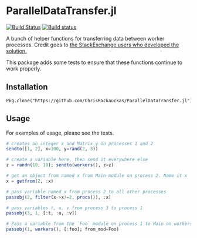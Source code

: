# ParallelDataTransfer.jl

[![Build Status](https://travis-ci.org/ChrisRackauckas/ParallelDataTransfer.jl.svg?branch=master)](https://travis-ci.org/ChrisRackauckas/ParallelDataTransfer.jl)
[![Build status](https://ci.appveyor.com/api/projects/status/c8tqjhxx9679gl6u?svg=true)](https://ci.appveyor.com/project/ChrisRackauckas/paralleldatatransfer-jl)

A bunch of helper functions for transferring data between worker processes.
Credit goes to [the StackExchange users who developed the solution.](http://stackoverflow.com/questions/27677399/julia-how-to-copy-data-to-another-processor-in-julia)

This package adds some tests to ensure that these functions continue to work properly.

## Installation

```
Pkg.clone("https://github.com/ChrisRackauckas/ParallelDataTransfer.jl")
```

## Usage

For examples of usage, please see the tests.

```julia
# creates an integer x and Matrix y on processes 1 and 2
sendto([1, 2], x=100, y=rand(2, 3))

# create a variable here, then send it everywhere else
z = randn(10, 10); sendto(workers(), z=z)

# get an object from named x from Main module on process 2. Name it x
x = getfrom(2, :x)

# pass variable named x from process 2 to all other processes
passobj(2, filter(x->x!=2, procs()), :x)

# pass variables t, u, v from process 3 to process 1
passobj(3, 1, [:t, :u, :v])

# Pass a variable from the `Foo` module on process 1 to Main on workers
passobj(1, workers(), [:foo]; from_mod=Foo)
```
